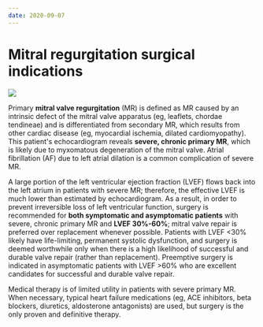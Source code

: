 ```yaml
---
date: 2020-09-07
---
```


# Mitral regurgitation surgical indications

<!-- Mitral valve regurgitation surgical indication --> 

![](https://photos.thisispiggy.com/file/wikiFiles/image-20200718091106068.png)

Primary **mitral valve regurgitation**  (MR) is defined as MR caused by an intrinsic defect of the mitral valve  apparatus (eg, leaflets, chordae tendineae) and is differentiated from  secondary MR, which results from other cardiac disease (eg, myocardial  ischemia, dilated cardiomyopathy). This patient's echocardiogram  reveals **severe, chronic primary MR**, which is likely due to myxomatous degeneration of the mitral valve. Atrial fibrillation  (AF) due to left atrial dilation is a common complication of severe MR.

A large portion of the left ventricular ejection fraction (LVEF) flows  back into the left atrium in patients with severe MR; therefore, the  effective LVEF is much lower than estimated by echocardiogram. As a  result, in order to prevent irreversible loss of left ventricular  function, surgery is recommended for **both symptomatic and asymptomatic patients** with severe, chronic primary MR and **LVEF 30%-60%**; mitral valve repair is preferred over replacement whenever possible.  Patients with LVEF <30% likely have life-limiting, permanent systolic dysfunction, and surgery is deemed worthwhile only when there is a high likelihood of successful and durable valve repair (rather than  replacement). Preemptive surgery is indicated in asymptomatic patients  with LVEF >60% who are excellent candidates for successful and  durable valve repair.

Medical therapy is of limited utility in patients with severe primary  MR. When necessary, typical heart failure medications (eg, ACE  inhibitors, beta blockers, diuretics, aldosterone antagonists) are used, but surgery is the only proven and definitive therapy.
